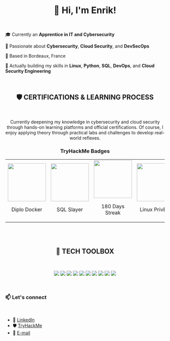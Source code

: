 <h1 align="center"> 👋 Hi, I'm Enrik! </h1><br>

🎓 Currently an **Apprentice in IT and Cybersecurity**  

🔐 Passionate about **Cybersecurity**, **Cloud Security**, and **DevSecOps**

📍 Based in Bordeaux, France 

🚀 Actually building my skills in **Linux**, **Python**, **SQL**, **DevOps**, and **Cloud Security Engineering**

<br>

<h2 align="center"> 🛡️ CERTIFICATIONS & LEARNING PROCESS</h2>
<br>
<p align="center"> Currently deepening my knowledge in cybersecurity and cloud security through hands-on learning platforms and official certifications. Of course, I enjoy applying theory through practical labs and challenges to develop real-world reflexes.</p>

<h3 align="center">TryHackMe Badges</h3>

<table align="center" style="border: none;" margin="24px;">
    <tr>
        <td align="center">
            <img src="https://tryhackme.com/img/badges/containersecurity.svg" width="120px"><br>
            <p>Diplo Docker</p>
        </td>
        <td align="center">
            <img src="https://tryhackme.com/img/badges/injection.svg" width="120px"><br>
            <p>SQL Slayer</p>    
        </td>
        <td align="center">
            <img src="https://tryhackme.com/img/badges/streak180.svg" width="120px"><br>
            <p>180 Days Streak</p>
        </td>
         <td align="center">
            <img src="https://tryhackme.com/img/badges/linuxprivesc.svg" width="120px"><br>
            <p>Linux PrivEsc</p>    
        </td>
         <td align="center">
            <img src="https://tryhackme.com/img/badges/introtosecurityengineering.svg" width="120px"><br>
            <p>Security Engineering</p>    
        </td>
    </tr>
</table>

<br><br>

<h2 align="center"> 🔧 TECH TOOLBOX </h2>
<br>

<p align="center">
    <img src="https://img.shields.io/badge/Python-3776AB?logo=python&logoColor=fff">
    <img src="https://img.shields.io/badge/JavaScript-F7DF1E?logo=javascript&logoColor=000">
    <img src="https://img.shields.io/badge/Bash-4EAA25?logo=gnubash&logoColor=fff">
    <img src="https://img.shields.io/badge/MySQL-4479A1?logo=mysql&logoColor=fff">
    <img src="https://img.shields.io/badge/HTML-%23E34F26.svg?logo=html5&logoColor=white">
    <img src="https://img.shields.io/badge/CSS-639?logo=css&logoColor=fff">
    <img src="https://img.shields.io/badge/Linux-FCC624?logo=linux&logoColor=black">
    <img src="https://custom-icon-badges.demolab.com/badge/Windows-0078D6?logo=windows11&logoColor=white">
    <img src="https://img.shields.io/badge/Kali%20Linux-557C94?logo=kalilinux&logoColor=fff">
    <img src="https://img.shields.io/badge/Docker-2496ED?logo=docker&logoColor=fff">
</p>

<br>
<h3 align="left"> 📫 Let's connect </h3>
<br>

- 🤝 [LinkedIn](https://www.linkedin.com/in/enrik-dolle/)
- 🛡️ [TryHackMe](https://tryhackme.com/p/RikoRiken)
- 📩 [E-mail](enrikdolle.pro@gmail.com)
